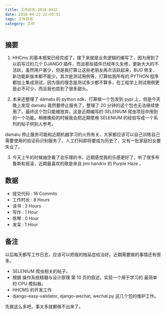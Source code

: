 ```yaml
---
title: 工作日志-2018-0422
date: 2018-04-22 22:03:51
tags: 工作日志
category: 工作
---
```


## 摘要

1. HHCms 的基本框架已经完成了，接下来就是业务逻辑的编写了，因为用到了以前写过的几个 DJANGO 插件，而且那些插件已经年久失修，更新大大的不活跃，虽然用户甚少，但是我打算让这些老朋友再次活跃起来，BUG 修复，新功能新版本都不能少。其次是测试用例等，打算给我所有的 PYTHON 程序都加上集成测试，因为我的理念是测试多少都不算多，在工程学上测试用例更是必不可少，而且我也尝到了很多甜头。

2. 本来还整理了 damatu 的 python sdk，打算做一个包发到 pypi 上，但是今天晚上发现 damatu 竟然要停止服务了，整理了 20 分钟的这个包也无法继续使用了，最终这个包只能被放弃。这是近期编写的 SELENIUM 爬虫项目中用到的一个功能。稍微晚些的时候我会把近期使用 SELENIUM 的经验写成一个系列的帖子供别人参考。

damatu 停止服务可能和近期机器学习的火热有关，大家都应该可以自己训练自己需要使用的验证码识别服务了，人工打码即将要成为历史了，又有一批家庭妇女要失业了。

3. 今天上午的时候抽空看了会乐理的书，近期感觉我的乐感更好了，听了很多布鲁斯和摇滚，近期最喜欢的歌是来自 jimi handrix 的 Purple Haze 。


## 数据

* 提交代码 : 16 Commits
* 工作时长 : 8 Hours
* 读书 : 3 Hours
* 写作 : 1 Hour
* 练琴 : 0 Hour
* 发呆 : 1 Hour
## 备注

以后每天都写工作日志，应该可以把我的拖延症给治好。近期需要做的事情还有很多。

* SELENIUM 爬虫相关的帖子。
* 根据 操作系统精髓与设计原理 第 10 页的叙述，实现一个用于学习的 最简单的 CPU 模拟器。
* HHCMS 的开发工作
* django-easy-validator, django-wechat, wechat.py 这几个包的维护工作。

先做这么多吧，事太多就都做不出来了。
